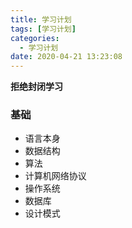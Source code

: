 ```yaml
---
title: 学习计划
tags: [学习计划]
categories:
  - 学习计划
date: 2020-04-21 13:23:08
---
```


**拒绝封闭学习**

### 基础

* 语言本身
* 数据结构
* 算法
* 计算机网络协议
* 操作系统
* 数据库
* 设计模式

